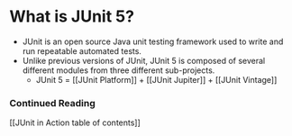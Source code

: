 # What is JUnit 5?
- JUnit is an open source Java unit testing framework used to write and run repeatable automated tests.
- Unlike previous versions of JUnit, JUnit 5 is composed of several different modules from three different sub-projects. 
	- JUnit 5 = [[JUnit Platform]] + [[JUnit Jupiter]] + [[JUnit Vintage]]

### Continued Reading
[[JUnit in Action table of contents]]